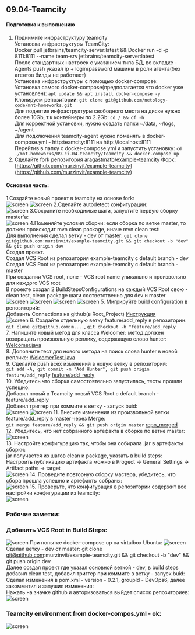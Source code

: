 ## 09.04-Teamcity</br>
#### Подготовка к выполнению
1. Поднимите инфраструктуру teamcity</br>
Установка инфраструктуры TeamCity: </br>
    Docker pull jetbrains/teamcity-server:latest && Docker run -d -p 8111:8111 --name team-srv jetbrains/teamcity-server:latest </br>
    После стандартных настроек с указанием типа БД, во вкладке - Agents push указал ip + login/password машины в роли агента(без агентов билды не работают) </br>
Установка инфраструктуры с помощью docker-compose: </br>
Установка самого docker-compose(предполагается что docker уже установлен): `apt update && apt install docker-compose -y` </br>
Клонируем репозиторий: `git clone git@github.com/netology-code/mnt-homeworks.git` </br>
Для поднятия инфраструктуры свободного места на диске нужно более 10Gb, т.к контейнеры по 2.2Gb: `cd / && df -h` </br>
Для корректной установки, нужно создать папки ~/data, ~/logs, ~/agent </br>
Для подключения teamcity-agent нужно поменять в docker-compose.yml - http:teamcity:8111 на http://localhost:8111 </br>
Перейтив в папку с docker-compose.yml и запустить установку: `cd ./mnt-homeworks/09-ci-04-teamcity/teamcity && docker-compose up` </br> 
5. Сделайте fork репозитория [aragastmatb/example-teamcity](https://github.com/aragastmatb/example-teamcity) Форк: [https://github.com/murzinvit/example-teamcity](https://github.com/murzinvit/example-teamcity) </br>
#### Основная часть: </br>
1.Создайте новый проект в teamcity на основе fork: </br>
 ![screen](https://github.com/murzinvit/screen/blob/0273c89b0832235d44b64c492c24fbfa8057ba7e/New_progect_create.jpg)
 ![screen](https://github.com/murzinvit/screen/blob/0908e37be5fe544aa445ad079ea90aee7bff578f/Teamcity_VCS_root.jpg)
2.Сделайте autodetect конфигурации: </br>
 ![screen](https://github.com/murzinvit/screen/blob/5340a0c3570d57b804351ed69d4f401b47bef3ec/Teamcity_autodetect_buildsteps.jpg)
3.Сохраните необходимые шаги, запустите первую сборку master'a: </br>
 ![screen](https://github.com/murzinvit/screen/blob/23915ce96b856cb54169526cc000d2d6c675940a/Teamcity_buil_on_master.jpg)
4.Поменяйте условия сборки: если сборка по ветке master, то должен происходит mvn clean package, иначе mvn clean test: </br>
 Для выполнения cделал ветку - dev от master: `git clone git@github.com:murzinvit/example-teamcity.git && git checkout -b "dev" && git push origin dev` </br>
 Создал проект.</br>
 Создал VCS Root из репозитория example-teamcity с default branch - dev</br>
 Создал VCS Root из репозитория example-teamcity с default branch - master</br>
 При создании VCS root, поле - VCS root name уникально и произвольно для каждого VCS root</br>
 В проекте создал 2 BuildStepsConfigurations на каждый VCS Root свою - clean test, clean package шаги соответственно для dev и master</br>
![screen](https://github.com/murzinvit/screen/blob/79f2e714de33777fc2f06b0bdf06d60211dcada1/Teamcity_build_on_branch_dev.jpg)
![screen](https://github.com/murzinvit/screen/blob/d68ae895084e971a2697480809e87e7e821cf03e/Teamcity_build_goals.jpg)
![screen](https://github.com/murzinvit/screen/blob/f6033dfcfb06f5b87124018b5f738f9d44fe3cd3/Build_in_master_branch.jpg)
![screen](https://github.com/murzinvit/screen/blob/fa06bd5041e390e93a6b3827ef1b1b0c27fe9f8c/Teamcity_build_on_master_changes.jpg)
5. Мигрируйте build configuration в репозиторий: </br>
   Добавить Connections на github(в Root_Project) [Инструкция](https://www.jetbrains.com/help/teamcity/configure-and-run-your-first-build.html#Create+project+pointing+to+GitHub.com+repository) </br>
   ![screen](https://github.com/murzinvit/screen/blob/3fc63d017518169500d83d6ea447780dd64a3e6c/Teamcity_build_from_github.jpg)
6. Создайте отдельную ветку feature/add_reply в репозитории: </br>
  `git clone git@github.com:m....`, `git checkout -b "feature/add_reply` </br>
7. Напишите новый метод для класса Welcomer: метод должен возвращать произвольную реплику, содержащую слово hunter: </br>
   [Welcomer.java](https://github.com/murzinvit/example-teamcity/blob/feature/add_reply/src/main/java/plaindoll/Welcomer.java) </br>
8. Дополните тест для нового метода на поиск слова hunter в новой реплике: [WelcomerTest.java](https://github.com/murzinvit/example-teamcity/blob/feature/add_reply/src/test/java/plaindoll/WelcomerTest.java)</br>
9. Сделайте push всех изменений в новую ветку в репозиторий: </br>
   `git add -A, git commit -m "Add Hunter", git push origin feature/add_reply`  [feature/add_reply](https://github.com/murzinvit/example-teamcity/tree/feature/add_reply) </br>
10. Убедитесь что сборка самостоятельно запустилась, тесты прошли успешно: </br>
 Добавил новый в Teamcity новый VCS Root c default branch - feature/add_reply </br>
 Добавил триггер при коммите в ветку - запуск buid: </br>
 ![screen](https://github.com/murzinvit/screen/blob/f588710756559a7fd3c908ae8f0d14f7d288707c/Teamcity_trigger.jpg)
 ![screen](https://github.com/murzinvit/screen/blob/dc4aecdf3ca9905e632e25224822a9d6d391f269/Teamcity_build_add_reply.jpg)
11. Внесите изменения из произвольной ветки feature/add_reply в master через Merge: </br>
`git merge feature/add_reply && git push origin master`  [repo_merged](https://github.com/murzinvit/example-teamcity)</br>
12. Убедитесь, что нет собранного артефакта в сборке по ветке master: </br>
 ![screen](https://github.com/murzinvit/screen/blob/fb0b335a713f07189bd89985181e514834469fd1/No_artefacts.jpg)</br>
13. Настройте конфигурацию так, чтобы она собирала .jar в артефакты сборки: </br>
    jar получается из шагов clean и package, указать в build steps:</br>
    Настроить публикацию артифакта можно в Progect -> General Settings -> Artifact paths -> target </br>
    ![screen](https://github.com/murzinvit/screen/blob/811dc8072851fcf0c3512219dab8ce1fcddc9b34/Teamcity_artifact_public.jpg)
14. Проведите повторную сборку мастера, убедитесь, что сбора прошла успешно и артефакты собраны: </br>
   ![screen](https://github.com/murzinvit/screen/blob/40830850752bf9fde5a42b3edf54583e8d96cc08/Teamcity_artifacts_jar.jpg)
15. Проверьте, что конфигурация в репозитории содержит все настройки конфигурации из teamcity:</br>
   ![screen](https://github.com/murzinvit/screen/blob/6035ccd7541e150f3af8bddce41759d9ce8d508b/Teamcity_proove_build_from_git_1.jpg)

### Рабочие заметки:
### Добавить VCS Root in Build Steps:
![screen](https://github.com/murzinvit/screen/blob/493590593f657745f0766cc0a4f2f311eccbc7bf/Teamcity_add_VCS_in_BuildSteps.jpg)
При попытке docker-compose up на virtulbox Ubuntu:
![screen](https://github.com/murzinvit/screen/blob/ba203c3de3f2d5a2e3585d6ef0e6857f277beeb1/Error_in_enviroment_deploy.png)
Cделал ветку - dev от master: git clone git@github.com:murzinvit/example-teamcity.git && git checkout -b "dev" && git push origin dev </br>
Далее создал проект где указал основной веткой - dev, в build steps добавил clean test, добавил триггер при коммите в ветку - запуск buid: </br>
Сделал изменения в pom.xml - version - 0.2.1, groupId - DevOps6, далее закоммитил и запушил изменения: </br>
 Нажать на значке github и авторизоваться выйдет список репозиториев: </br>
![screen](https://github.com/murzinvit/screen/blob/e61843793bf13077bf5d66c17a9387576b60835b/Teamcity_transfer_to_github.jpg)
</br>
### Teamcity environment from docker-compos.yml - ok:</br>
![screen](https://github.com/murzinvit/screen/blob/c26c939c233ca1b7160f5d777cd953223de1c4dc/Teamcity_ENV_Ok_Docker_Compose.png)
